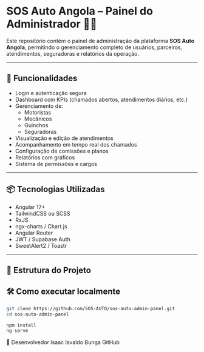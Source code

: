# SOS Auto Angola – Painel do Administrador 👨‍💼

Este repositório contém o painel de administração da plataforma **SOS Auto Angola**, permitindo o gerenciamento completo de usuários, parceiros, atendimentos, seguradoras e relatórios da operação.

---

## 🚀 Funcionalidades

- Login e autenticação segura
- Dashboard com KPIs (chamados abertos, atendimentos diários, etc.)
- Gerenciamento de:
  - Motoristas
  - Mecânicos
  - Guinchos
  - Seguradoras
- Visualização e edição de atendimentos
- Acompanhamento em tempo real dos chamados
- Configuração de comissões e planos
- Relatórios com gráficos
- Sistema de permissões e cargos

---

## 📦 Tecnologias Utilizadas

- Angular 17+
- TailwindCSS ou SCSS
- RxJS
- ngx-charts / Chart.js
- Angular Router
- JWT / Supabase Auth
- SweetAlert2 / Toastr

---

## 📁 Estrutura do Projeto


## 🛠️ Como executar localmente

```bash
git clone https://github.com/SOS-AUTO/sos-auto-admin-panel.git
cd sos-auto-admin-panel

npm install
ng serve

```
🧑 Desenvolvedor
Isaac Isvaldo Bunga
GitHub
